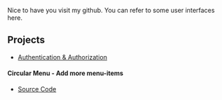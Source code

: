 Nice to have you visit my github. You can refer to some user interfaces here.

## Projects
* [Authentication & Authorization](#Circular-Menu---Add-more-menu-items)












#### Circular Menu - Add more menu-items
- [Source Code](code/circular%20menu/)
